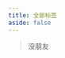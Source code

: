 ```yaml
---
title: 全部标签
aside: false
---
```


<script setup>
import Friends from "@/views/Friends.vue"
</script>

<Friends type="tags" />

> 没朋友